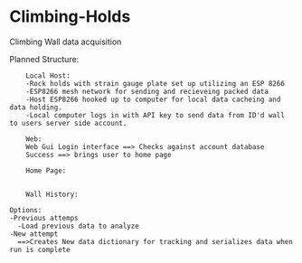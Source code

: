 # Climbing-Holds
Climbing Wall data acquisition 

Planned Structure:
        
        Local Host:
        -Rock holds with strain gauge plate set up utilizing an ESP 8266
        -ESP8266 mesh network for sending and recieveing packed data
        -Host ESP8266 hooked up to computer for local data cacheing and data holding.
        -Local computer logs in with API key to send data from ID'd wall to users server side account.

        Web:
        Web Gui Login interface ==> Checks against account database
        Success ==> brings user to home page

        Home Page: 


        Wall History:

    Options:
    -Previous attemps
      -Load previous data to analyze
    -New attempt
      ==>Creates New data dictionary for tracking and serializes data when run is complete
